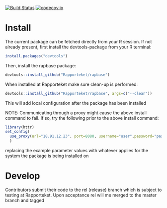 [![Build Status](https://travis-ci.org/Rapporteket/rapbase.png)](https://travis-ci.org/Rapporteket/rapbase)
[![codecov.io](https://codecov.io/github/Rapporteket/rapbase/rapbase.svg?branch=rel)](https://codecov.io/github/Rapporteket/rapbase?branch=rel)

# Install
The current package can be fetched directly from your R session. If not already
present, first install the devtools-package from your R terminal:

```r
install.packages("devtools")
```

Then, install the rapbase package:

```r
devtools::install_github("Rapporteket/rapbase")
```

When installed at Rapporteket make sure clean-up is performed:

```r
devtools::install_github("Rapporteket/rapbase", args=c("--clean"))
```

This will add local configuration after the package has been installed


NOTE: Communicating through a proxy might cause the above install command to
fail. If so, try the following prior to the above install command:

```r  
library(httr)
set_config(
  use_proxy(url="18.91.12.23", port=8080, username="user",password="passwd")
  )
```

replacing the example parameter values with whatever applies for the
system the package is being installed on

# Develop
Contributors submit their code to the rel (release) branch which is subject to
testing at Rapporteket. Upon acceptance rel will me merged to the master
branch and tagged